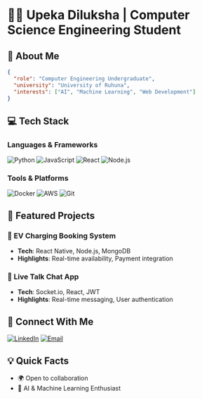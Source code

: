 # 👨‍💻 Upeka Diluksha | Computer Science Engineering Student

## 🌟 About Me
```json
{
  "role": "Computer Engineering Undergraduate",
  "university": "University of Ruhuna",
  "interests": ["AI", "Machine Learning", "Web Development"]
}
```

## 💻 Tech Stack

### Languages & Frameworks
![Python](https://img.shields.io/badge/-Python-3776AB?style=flat-square&logo=python&logoColor=white)
![JavaScript](https://img.shields.io/badge/-JavaScript-F7DF1E?style=flat-square&logo=javascript&logoColor=black)
![React](https://img.shields.io/badge/-React-61DAFB?style=flat-square&logo=react&logoColor=black)
![Node.js](https://img.shields.io/badge/-Node.js-339933?style=flat-square&logo=node.js&logoColor=white)

### Tools & Platforms
![Docker](https://img.shields.io/badge/-Docker-2496ED?style=flat-square&logo=docker&logoColor=white)
![AWS](https://img.shields.io/badge/-AWS-232F3E?style=flat-square&logo=amazon-aws&logoColor=white)
![Git](https://img.shields.io/badge/-Git-F05032?style=flat-square&logo=git&logoColor=white)

## 🚀 Featured Projects

### 🔋 EV Charging Booking System
- **Tech**: React Native, Node.js, MongoDB
- **Highlights**: Real-time availability, Payment integration

### 💬 Live Talk Chat App
- **Tech**: Socket.io, React, JWT
- **Highlights**: Real-time messaging, User authentication

## 🤝 Connect With Me
[![LinkedIn](https://img.shields.io/badge/-LinkedIn-0A66C2?style=for-the-badge&logo=linkedin&logoColor=white)](https://www.linkedin.com/in/diluksha-upeka)
[![Email](https://img.shields.io/badge/-Email-D14836?style=for-the-badge&logo=gmail&logoColor=white)](mailto:dilukshaupeka@gmail.com)

## 💡 Quick Facts
- 🌍 Open to collaboration
- 🤖 AI & Machine Learning Enthusiast


